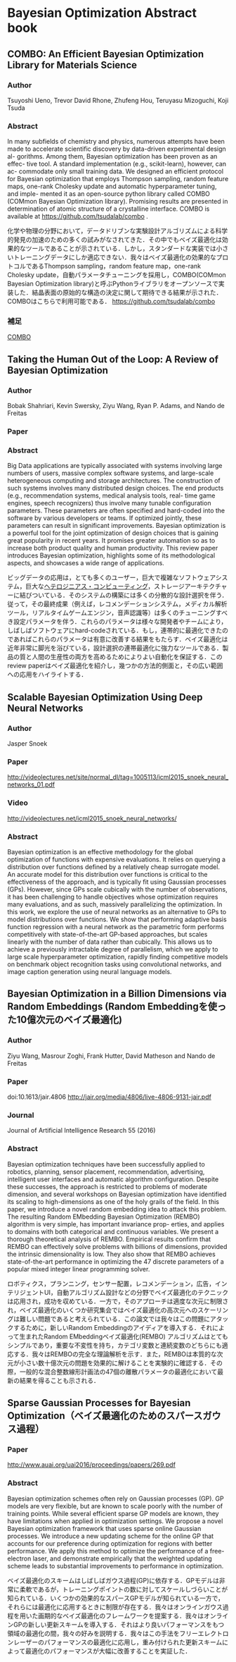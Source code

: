 # Bayesian Optimization Abstract book
## COMBO: An Efficient Bayesian Optimization Library for Materials Science
### Author
Tsuyoshi Ueno, Trevor David Rhone, Zhufeng Hou, Teruyasu Mizoguchi, Koji Tsuda

### Abstract
In many subfields of chemistry and physics, numerous attempts have been made to accelerate scientific discovery by data-driven experimental design al- gorithms. Among them, Bayesian optimization has been proven as an effec- tive tool. A standard implementation (e.g., scikit-learn), however, can ac- commodate only small training data. We designed an efficient protocol for Bayesian optimization that employs Thompson sampling, random feature maps, one-rank Cholesky update and automatic hyperparameter tuning, and imple- mented it as an open-source python library called COMBO (COMmon Bayesian Optimization library). Promising results are presented in determination of atomic structure of a crystalline interface. COMBO is available at https://github.com/tsudalab/combo .

化学や物理の分野において，データドリブンな実験設計アルゴリズムによる科学的発見の加速のための多くの試みがなされてきた．その中でもベイズ最適化は効果的なツールであることが示されている．しかし，スタンダードな実装では小さいトレーニングデータにしか適応できない．我々はベイズ最適化の効果的なプロトコルであるThompson sampling，random feature map，one-rank Cholesky update，自動パラメータチューニングを採用し，COMBO(COMmon Bayesian Optimization library)と呼ぶPythonライブラリをオープンソースで実装した．結晶表面の原始的な構造の決定に関して期待できる結果が示された．COMBOはこちらで利用可能である． https://github.com/tsudalab/combo

### 補足
[COMBO](/notes/combo.md)

## Taking the Human Out of the Loop: A Review of Bayesian Optimization
### Author
Bobak Shahriari, Kevin Swersky, Ziyu Wang, Ryan P. Adams, and Nando de Freitas
### Paper

### Abstract
Big Data applications are typically associated with systems involving large numbers of users, massive complex software systems, and large-scale heterogeneous computing and storage architectures. The construction of such systems involves many distributed design choices. The end products (e.g., recommendation systems, medical analysis tools, real- time game engines, speech recognizers) thus involve many tunable configuration parameters. These parameters are often specified and hard-coded into the software by various developers or teams. If optimized jointly, these parameters can result in significant improvements. Bayesian optimization is a powerful tool for the joint optimization of design choices that is gaining great popularity in recent years. It promises greater automation so as to increase both product quality and human productivity. This review paper introduces Bayesian optimization, highlights some of its methodological aspects, and showcases a wide range of applications.

ビッグデータの応用は，とても多くのユーザー，巨大で複雑なソフトウェアシステム，巨大な[ヘテロジニアス・コンピューティング](https://goo.gl/Lj6bpa)，ストレージアーキテクチャーに結びついている．そのシステムの構築には多くの分散的な設計選択を伴う．従って，その最終成果（例えば，レコメンデーションシステム，メディカル解析ツール，リアルタイムゲームエンジン，音声認識等）は多くのチューニングすべき設定パラメータを伴う．これらのパラメータは様々な開発者やチームにより，しばしばソフトウェアにhard-codeされている．もし，連帯的に最適化できたのであればこれらのパラメータは有意に改善する結果をもたらす．ベイズ最適化は近年非常に脚光を浴びている，設計選択の連帯最適化に強力なツールである．製品の質と人間の生産性の両方を高めるためによりよい自動化を保証する．このreview paperはベイズ最適化を紹介し，幾つかの方法的側面と，その広い範囲への応用をハイライトする．

## Scalable Bayesian Optimization Using Deep Neural Networks
### Author
Jasper Snoek
### Paper
http://videolectures.net/site/normal_dl/tag=1005113/icml2015_snoek_neural_networks_01.pdf
### Video
http://videolectures.net/icml2015_snoek_neural_networks/
### Abstract
Bayesian optimization is an effective methodology for the global optimization of functions with expensive evaluations. It relies on querying a distribution over functions defined by a relatively cheap surrogate model. An accurate model for this distribution over functions is critical to the effectiveness of the approach, and is typically fit using Gaussian processes (GPs). However, since GPs scale cubically with the number of observations, it has been challenging to handle objectives whose optimization requires many evaluations, and as such, massively parallelizing the optimization. In this work, we explore the use of neural networks as an alternative to GPs to model distributions over functions. We show that performing adaptive basis function regression with a neural network as the parametric form performs competitively with state-of-the-art GP-based approaches, but scales linearly with the number of data rather than cubically. This allows us to achieve a previously intractable degree of parallelism, which we apply to large scale hyperparameter optimization, rapidly finding competitive models on benchmark object recognition tasks using convolutional networks, and image caption generation using neural language models.

## Bayesian Optimization in a Billion Dimensions via Random Embeddings (Random Embeddingを使った10億次元のベイズ最適化)
### Author
Ziyu Wang‚ Masrour Zoghi‚ Frank Hutter‚ David Matheson and Nando de Freitas
### Paper
doi:10.1613/jair.4806
http://jair.org/media/4806/live-4806-9131-jair.pdf
### Journal
Journal of Artificial Intelligence Research 55 (2016)
### Abstract
Bayesian optimization techniques have been successfully applied to robotics, planning, sensor placement, recommendation, advertising, intelligent user interfaces and automatic algorithm configuration. Despite these successes, the approach is restricted to problems of moderate dimension, and several workshops on Bayesian optimization have identified its scaling to high-dimensions as one of the holy grails of the field. In this paper, we introduce a novel random embedding idea to attack this problem. The resulting Random EMbedding Bayesian Optimization (REMBO) algorithm is very simple, has important invariance prop- erties, and applies to domains with both categorical and continuous variables. We present a thorough theoretical analysis of REMBO. Empirical results confirm that REMBO can effectively solve problems with billions of dimensions, provided the intrinsic dimensionality is low. They also show that REMBO achieves state-of-the-art performance in optimizing the 47 discrete parameters of a popular mixed integer linear programming solver.

ロボティクス，プランニング，センサー配置，レコメンデーション，広告，インテリジェントUI，自動アルゴリズム設計などの分野でベイズ最適化のテクニックは応用され，成功を収めている．一方で，そのアプローチは適度な次元に制限され，ベイズ最適化のいくつか研究集会ではベイズ最適化の高次元へのスケーリングは難しい問題であると考えられている．この論文では我々はこの問題にアタックするために，新しいRandom Embeddingのアイディアを導入する．それによって生まれたRandom EMbeddingベイズ最適化(REMBO) アルゴリズムはとてもシンプルであり，重要な不変性を持ち，カテゴリ変数と連続変数のどちらにも適応する．我々はREMBOの完全な理論解析を示す．また，REMBOは本質的な次元が小さい数十億次元の問題を効果的に解けることを実験的に確認する．その際，一般的な混合整数線形計画法の47個の離散パラメータの最適化において最新の結果を得ることも示される．

## Sparse Gaussian Processes for Bayesian Optimization（ベイズ最適化のためのスパースガウス過程）
### Paper
http://www.auai.org/uai2016/proceedings/papers/269.pdf

### Abstract
Bayesian optimization schemes often rely on Gaussian processes (GP). GP models are very flexible, but are known to scale poorly with the number of training points. While several efficient sparse GP models are known, they have limitations when applied in optimization settings. We propose a novel Bayesian optimization framework that uses sparse online Gaussian processes. We introduce a new updating scheme for the online GP that accounts for our preference during optimization for regions with better performance. We apply this method to optimize the performance of a free-electron laser, and demonstrate empirically that the weighted updating scheme leads to substantial improvements to performance in optimization.

ベイズ最適化のスキームはしばしばガウス過程(GP)に依存する．GPモデルは非常に柔軟であるが，トレーニングポイントの数に対してスケールしづらいことが知られている．いくつかの効果的なスパースGPモデルが知られている一方で，それらには最適化に応用するときに制限が存在する．我々はオンラインガウス過程を用いた画期的なベイズ最適化のフレームワークを提案する．我々はオンラインGPの新しい更新スキームを導入する．それはより良いパフォーマンスをもつ領域の最適化の間，我々の好みを説明する．我々はこの手法をフリーエレクトロンレーザーのパフォーマンスの最適化に応用し，重み付けられた更新スキームによって最適化のパフォーマンスが大幅に改善することを実証した．
